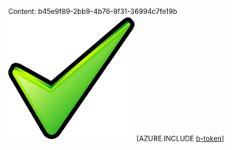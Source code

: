 Content: b45e9f89-2bb9-4b76-8f31-36994c7fe19b![image](63b5934b-6191-41d0-8dcf-190c39013f64.png)
[AZURE.INCLUDE [b-token](98f0b408-92c6-462d-b07b-7d7aa66174f7.md)]
